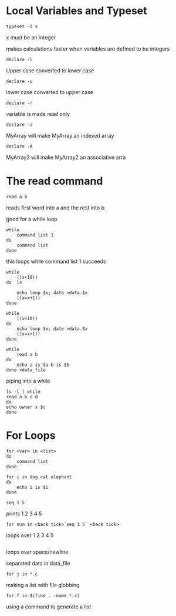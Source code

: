 # Local Variables and Typeset

```typeset -i x```

x must be an integer

makes calculations faster when variables are defined to be integers

```declare -l``` 

Upper case converted to lower case

```declare -u```

lower case converted to upper case


```declare -r```

variable is made read only


```declare -a```

MyArray will make MyArray an indexed array


```declare -A```

MyArray2 will make MyArray2 an associative arra
# The read command

```read a b```

reads first word into a and the rest into b

good for a while loop

```
while
	command list 1
do
	command list 
done
```

this loops while command list 1 succeeds

```
while
	((x<10))
do	ls

	echo loop $x; date >data.$x
	((x=x+1))
done
```

```
while
	((x<10))
do
	echo loop $x; date >data.$x
	((x=x+1))
done
```

```
while
	read a b
do
	echo a is $a b is $b
done <data_file
```

piping into a while

```
ls -l | while
read a b c d
do
echo owner s $c
done 
```

# For Loops

```
for <var> in <list>
do 
	command list
done
```

```
for i in dog cat elephant
do
	echo i is $i
done
```

```
seq 1 5
```

prints 1 2 3 4 5

```
for num in <back tick>`seq 1 5` <back tick>
```

loops over 1 2 3 4 5

```for d in $(<data_file)
```

loops over space/newline

separated data in data_file

```
for j in *.c
```

making a list with file globbing

```
for f in $(find . -name *.c)
```

using a command to generate a list

